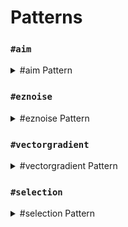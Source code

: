 # Patterns

### `#aim`

<details>

<summary>#aim Pattern</summary>

Takes the block the player is aiming at as the pattern.

<img src="../.gitbook/assets/aimPattern.gif" alt="" data-size="original">

</details>

### `#eznoise`

<details>

<summary>#eznoise Pattern</summary>

**`#eznoisepattern[palette][noisePreset][<scale>][<seed>]`**\
**Alias: `#eznp`**

Uses a noise preset values to return palette blocks.\
**Which also has the following in-built presets:**

* **`#ridged[palette][<scale>][<seed>]`**
* **`#smoothcells[palette][<scale>][<seed>]`**&#x20;
* **`#voronoiedge[palette][<scale>][<seed>]`**

</details>

### `#vectorgradient`

<details>

<summary>#vectorgradient Pattern</summary>

**`#vectorgradient[palette][vector][distance][<noisePreset>][<noiseScale>][<noiseSeed>]`**

Sets palette blocks along a vector with a given distance length with the block chosen based on distance plus a blending factor. Can also use noise presets.

</details>

### `#selection`

<details>

<summary>#selection Pattern</summary>

**`#selection[selection][<offset>]`**

Shorthand: **`#sel[selection][<offset>]`**

Sets blocks using  the blocks currently in world at the location of the saved selection.\
Acts as if the selection were tiled/stacked.

Optional `<offset>` variable to offset the pattern by a given vector.

</details>
